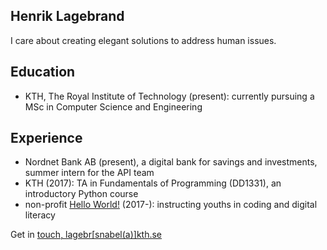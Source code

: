 <!---
deklarera att teckenkodning är utf-8
-->
<meta http-equiv='Content-Type' content='text/html; charset=utf-8'/>

## Henrik Lagebrand
I care about creating elegant solutions to address human issues.

## Education
* KTH, The Royal Institute of Technology (present): currently pursuing a MSc in Computer Science and Engineering

## Experience
* Nordnet Bank AB (present), a digital bank for savings and investments,
  summer intern for the API team
* KTH (2017): TA in Fundamentals of Programming (DD1331),
  an introductory Python course
* non-profit <a href="https://helloworld.se/">Hello World!</a> (2017-):
  instructing youths in coding and digital literacy

Get in <a href="mailto:lagebr@kth.se">touch, lagebr[snabel(a)]kth.se</a>
